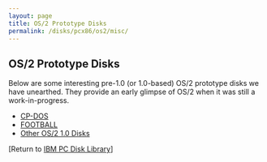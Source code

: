 ```yaml
---
layout: page
title: OS/2 Prototype Disks
permalink: /disks/pcx86/os2/misc/
---
```


OS/2 Prototype Disks
---

Below are some interesting pre-1.0 (or 1.0-based) OS/2 prototype disks we have unearthed.  They provide an early glimpse
of OS/2 when it was still a work-in-progress.

* [CP-DOS](cpdos/)
* [FOOTBALL](football/)
* [Other OS/2 1.0 Disks](1.0/)

[Return to [IBM PC Disk Library](/disks/pcx86/)]
